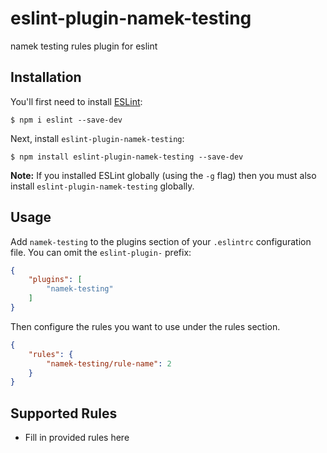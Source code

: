 # eslint-plugin-namek-testing

namek testing rules plugin for eslint

## Installation

You'll first need to install [ESLint](http://eslint.org):

```
$ npm i eslint --save-dev
```

Next, install `eslint-plugin-namek-testing`:

```
$ npm install eslint-plugin-namek-testing --save-dev
```

**Note:** If you installed ESLint globally (using the `-g` flag) then you must also install `eslint-plugin-namek-testing` globally.

## Usage

Add `namek-testing` to the plugins section of your `.eslintrc` configuration file. You can omit the `eslint-plugin-` prefix:

```json
{
    "plugins": [
        "namek-testing"
    ]
}
```


Then configure the rules you want to use under the rules section.

```json
{
    "rules": {
        "namek-testing/rule-name": 2
    }
}
```

## Supported Rules

* Fill in provided rules here





